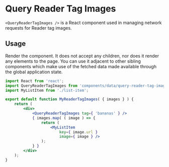 Query Reader Tag Images
========================

`<QueryReaderTagImages />` is a React component used in managing network requests for Reader tag images.

## Usage

Render the component. It does not accept any children, nor does it render any elements to the page. You can use it adjacent to other sibling components which make use of the fetched data made available through the global application state.

```jsx
import React from 'react';
import QueryReaderTagImages from 'components/data/query-reader-tag-images';
import MyListItem from './list-item';

export default function MyReaderTagImages( { images } ) {
	return (
		<div>
			<QueryReaderTagImages tag={ 'bananas' } />
			{ images.map( ( image ) => {
				return (
					<MyListItem
						key={ image.url }
						image={ image } />
				);
			} }
		</div>
	);
}
```